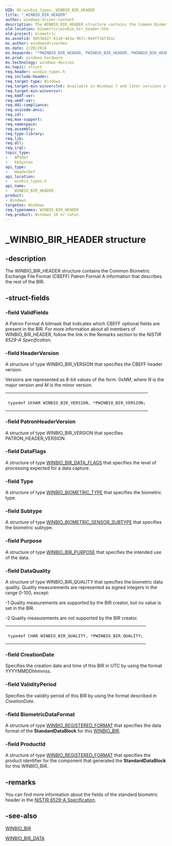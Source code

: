 ```yaml
---
UID: NS:winbio_types._WINBIO_BIR_HEADER
title: "_WINBIO_BIR_HEADER"
author: windows-driver-content
description: The WINBIO_BIR_HEADER structure contains the Common Biometric Exchange File Format (CBEFF) Patron Format A information that describes the rest of the BIR.
old-location: biometric\winbio_bir_header.htm
old-project: biometric
ms.assetid: 5053b027-61a9-463a-967c-9e9ff1673b1c
ms.author: windowsdriverdev
ms.date: 2/20/2018
ms.keywords: "*PWINBIO_BIR_HEADER, PWINBIO_BIR_HEADER, PWINBIO_BIR_HEADER structure pointer [Biometric Devices], WINBIO_BIR_HEADER, WINBIO_BIR_HEADER structure [Biometric Devices], _WINBIO_BIR_HEADER, biometric.winbio_bir_header, biometric_ref_1e5e4af7-36a5-414b-8c26-7a266c38272c.xml, winbio_types/PWINBIO_BIR_HEADER, winbio_types/WINBIO_BIR_HEADER"
ms.prod: windows-hardware
ms.technology: windows-devices
ms.topic: struct
req.header: winbio_types.h
req.include-header: 
req.target-type: Windows
req.target-min-winverclnt: Available in Windows 7 and later versions of Windows.
req.target-min-winversvr: 
req.kmdf-ver: 
req.umdf-ver: 
req.ddi-compliance: 
req.unicode-ansi: 
req.idl: 
req.max-support: 
req.namespace: 
req.assembly: 
req.type-library: 
req.lib: 
req.dll: 
req.irql: 
topic_type:
-	APIRef
-	kbSyntax
api_type:
-	HeaderDef
api_location:
-	winbio_types.h
api_name:
-	WINBIO_BIR_HEADER
product:
- Windows
targetos: Windows
req.typenames: WINBIO_BIR_HEADER
req.product: Windows 10 or later.
---
```


# _WINBIO_BIR_HEADER structure


## -description


The WINBIO_BIR_HEADER structure contains the Common Biometric Exchange File Format (CBEFF) Patron Format A information that describes the rest of the BIR.


## -struct-fields




### -field ValidFields

A Patron Format A bitmask that indicates which CBEFF optional fields are present in the BIR. For more information about all members of WINBIO_BIR_HEADER, follow the link in the Remarks section to the <i>NISTIR 6529-A Specification</i>. 


### -field HeaderVersion

A structure of type WINBIO_BIR_VERSION that specifies the CBEFF header version.

Versions are represented as 8-bit values of the form: 0x<i>NM</i>, where <i>N</i> is the major version and <i>M</i> is the minor version.

<div class="code"><span codelanguage=""><table>
<tr>
<th></th>
</tr>
<tr>
<td>
<pre>typedef UCHAR WINBIO_BIR_VERSION, *PWINBIO_BIR_VERSION;</pre>
</td>
</tr>
</table></span></div>

### -field PatronHeaderVersion

A structure of type WINBIO_BIR_VERSION that specifies PATRON_HEADER_VERSION.


### -field DataFlags

A structure of type <a href="https://msdn.microsoft.com/library/windows/hardware/ff536461">WINBIO_BIR_DATA_FLAGS</a> that specifies the level of processing expected for a data capture.


### -field Type

A structure of type <a href="https://msdn.microsoft.com/library/windows/hardware/ff536458">WINBIO_BIOMETRIC_TYPE</a> that specifies the biometric type.


### -field Subtype

A structure of type <a href="https://msdn.microsoft.com/library/windows/hardware/ff536457">WINBIO_BIOMETRIC_SENSOR_SUBTYPE</a> that specifies the biometric subtype.


### -field Purpose

A structure of type <a href="https://msdn.microsoft.com/library/windows/hardware/ff536463">WINBIO_BIR_PURPOSE</a> that specifies the intended use of the data.


### -field DataQuality

A structure of type WINBIO_BIR_QUALITY that specifies the biometric data quality. Quality measurements are represented as signed integers in the range 0-100, except:

-1  Quality measurements are supported by the BIR creator, but no value is set in the BIR.

-2  Quality measurements are not supported by the BIR creator.

<div class="code"><span codelanguage=""><table>
<tr>
<th></th>
</tr>
<tr>
<td>
<pre>typedef CHAR WINBIO_BIR_QUALITY, *PWINBIO_BIR_QUALITY;</pre>
</td>
</tr>
</table></span></div>

### -field CreationDate

Specifies the creation date and time of this BIR in UTC by using the format YYYYMMDDhhmmss.


### -field ValidityPeriod

Specifies the validity period of this BIR by using the format described in <i>CreationDate</i>.


### -field BiometricDataFormat

A structure of type <a href="https://msdn.microsoft.com/library/windows/hardware/ff536473">WINBIO_REGISTERED_FORMAT</a> that specifies the data format of the <b>StandardDataBlock</b> for this <a href="https://msdn.microsoft.com/library/windows/hardware/ff536459">WINBIO_BIR</a>.


### -field ProductId

A structure of type <a href="https://msdn.microsoft.com/library/windows/hardware/ff536473">WINBIO_REGISTERED_FORMAT</a> that specifies the product identifier for the component that generated the <b>StandardDataBlock</b> for this WINBIO_BIR.


## -remarks



You can find more information about the fields of the standard biometric header in the <a href="http://go.microsoft.com/fwlink/p/?linkid=133328">NISTIR 6529-A Specification</a>.




## -see-also




<a href="https://msdn.microsoft.com/library/windows/hardware/ff536459">WINBIO_BIR</a>



<a href="https://msdn.microsoft.com/library/windows/hardware/ff536460">WINBIO_BIR_DATA</a>
 

 

